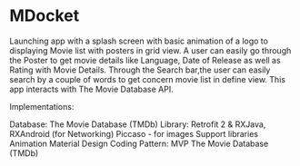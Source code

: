 # MDocket

Launching app with a splash screen with basic animation of a logo to displaying Movie list with posters in grid view.
A user can easily go through the Poster to get movie details like Language, Date of Release as well as Rating with 
Movie Details. Through the Search bar,the user can easily search by a couple of words to get concern movie list in define view. 
This app interacts with The Movie Database API.


Implementations: 

Database: The Movie Database (TMDb)
Library: Retrofit 2 & RXJava, RXAndroid (for Networking)
Piccaso - for images
Support libraries
Animation
Material Design
Coding Pattern: MVP
The Movie Database (TMDb)
